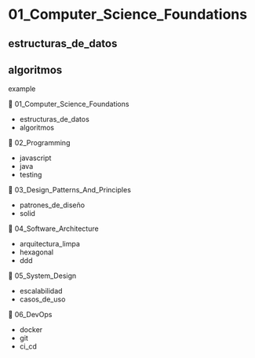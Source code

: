 # 01_Computer_Science_Foundations
## estructuras_de_datos
## algoritmos




example 


📁 01_Computer_Science_Foundations
   - estructuras_de_datos
   - algoritmos

📁 02_Programming
   - javascript
   - java
   - testing

📁 03_Design_Patterns_And_Principles
   - patrones_de_diseño
   - solid

📁 04_Software_Architecture
   - arquitectura_limpa
   - hexagonal
   - ddd

📁 05_System_Design
   - escalabilidad
   - casos_de_uso

📁 06_DevOps
   - docker
   - git
   - ci_cd
